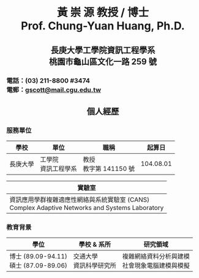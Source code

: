 
<h1 align="center">黃 崇 源 教授 / 博士<br>Prof. Chung-Yuan Huang, Ph.D.</h1>
<h2 align="center">長庚大學工學院資訊工程學系<br>桃園市龜山區文化一路 259 號</h2>

### 電話：(03) 211-8800 #3474 <br> 電郵：<gscott@mail.cgu.edu.tw>

<h2 align="center">個人經歷</h2>

### 服務單位

|學校|單位|職稱|起算日|
|-|-|-|-|
|長庚大學|工學院<br>資訊工程學系|教授<br>教字第 141150 號|104.08.01|

|實驗室|
|-|
|資訊應用學群複雜適應性網絡與系統實驗室 (CANS)<br>Complex Adaptive Networks and Systems Laboratory|

### 教育背景

|學位|學校 & 系所|研究領域|
|-|-|-|
|博士 (89.09-94.11)<br>碩士 (87.09-89.06)|交通大學<br>資訊科學研究所|複雜網絡資料分析與建模<br>社會現象電腦建模與模擬|
